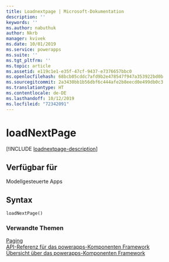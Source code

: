 ```yaml
---
title: Loadnextpage | Microsoft-Dokumentation
description: ''
keywords: ''
ms.author: nabuthuk
author: Nkrb
manager: kvivek
ms.date: 10/01/2019
ms.service: powerapps
ms.suite: ''
ms.tgt_pltfrm: ''
ms.topic: article
ms.assetid: e119c1e1-e35f-47cf-9437-e7376657bbc0
ms.openlocfilehash: 68bcb05cddc7afd9b2e478547f947a353922bd0b
ms.sourcegitcommit: 2a3430bb1b56dbf6c444afe2b8eecd0e499db0c3
ms.translationtype: HT
ms.contentlocale: de-DE
ms.lasthandoff: 10/12/2019
ms.locfileid: "72342091"
---
```

# <a name="loadnextpage"></a>loadNextPage

[!INCLUDE [loadnextpage-description](includes/loadnextpage-description.md)]

## <a name="available-for"></a>Verfügbar für 

Modellgesteuerte Apps

## <a name="syntax"></a>Syntax

`loadNextPage()`

### <a name="related-topics"></a>Verwandte Themen

[Paging](../paging.md)<br/>
[API-Referenz für das powerapps-Komponenten Framework](../../reference/index.md)<br/>
[Übersicht über das powerapps-Komponenten Framework](../../overview.md)